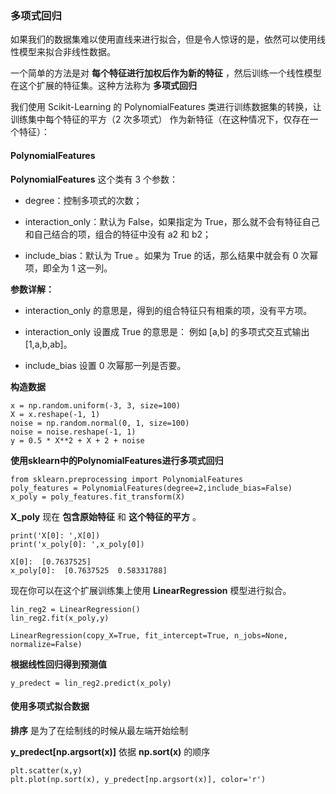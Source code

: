 ### 多项式回归


如果我们的数据集难以使用直线来进行拟合，但是令人惊讶的是，依然可以使用线性模型来拟合非线性数据。

一个简单的方法是对 __每个特征进行加权后作为新的特征__ ，然后训练一个线性模型在这个扩展的特征集。这种方法称为 __多项式回归__

我们使用 Scikit-Learning 的	PolynomialFeatures	类进行训练数据集的转换，让训练集中每个特征的平方（2	次多项式） 作为新特征（在这种情况下，仅存在一个特征）：

#### PolynomialFeatures

__PolynomialFeatures__ 这个类有 3 个参数：

* degree：控制多项式的次数；

* interaction_only：默认为 False，如果指定为 True，那么就不会有特征自己和自己结合的项，组合的特征中没有 a2 和 b2；

* include_bias：默认为 True 。如果为 True 的话，那么结果中就会有 0 次幂项，即全为 1 这一列。

__参数详解：__

* interaction_only 的意思是，得到的组合特征只有相乘的项，没有平方项。

* interaction_only 设置成 True 的意思是： 例如 [a,b] 的多项式交互式输出 [1,a,b,ab]。

* include_bias 设置 0 次幂那一列是否要。

__构造数据__

    x = np.random.uniform(-3, 3, size=100)
    X = x.reshape(-1, 1)
    noise = np.random.normal(0, 1, size=100)
    noise = noise.reshape(-1, 1)
    y = 0.5 * X**2 + X + 2 + noise


__使用sklearn中的PolynomialFeatures进行多项式回归__

    from sklearn.preprocessing import PolynomialFeatures
    poly_features = PolynomialFeatures(degree=2,include_bias=False)
    x_poly = poly_features.fit_transform(X)

__X_poly__ 现在 __包含原始特征__ 和 __这个特征的平方__ 。

    print('X[0]: ',X[0])
    print('x_poly[0]: ',x_poly[0])

    X[0]:  [0.7637525]
    x_poly[0]:  [0.7637525  0.58331788]

现在你可以在这个扩展训练集上使用 __LinearRegression__ 模型进行拟合。

    lin_reg2 = LinearRegression()
    lin_reg2.fit(x_poly,y)
    
    LinearRegression(copy_X=True, fit_intercept=True, n_jobs=None, normalize=False) 

__根据线性回归得到预测值__

    y_predect = lin_reg2.predict(x_poly)


#### 使用多项式拟合数据
    
__排序__ 是为了在绘制线的时候从最左端开始绘制

__y_predect[np.argsort(x)]__ 依据 __np.sort(x)__ 的顺序

    plt.scatter(x,y)
    plt.plot(np.sort(x), y_predect[np.argsort(x)], color='r')


